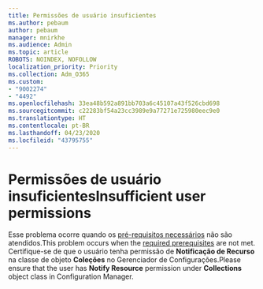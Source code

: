 ```yaml
---
title: Permissões de usuário insuficientes
ms.author: pebaum
author: pebaum
manager: mnirkhe
ms.audience: Admin
ms.topic: article
ROBOTS: NOINDEX, NOFOLLOW
localization_priority: Priority
ms.collection: Adm_O365
ms.custom:
- "9002274"
- "4492"
ms.openlocfilehash: 33ea48b592a891bb703a6c45107a43f526cbd698
ms.sourcegitcommit: c22283bf54a23cc3989e9a77271e725980eec9e0
ms.translationtype: HT
ms.contentlocale: pt-BR
ms.lasthandoff: 04/23/2020
ms.locfileid: "43795755"
---
```

# <a name="insufficient-user-permissions"></a><span data-ttu-id="8e091-102">Permissões de usuário insuficientes</span><span class="sxs-lookup"><span data-stu-id="8e091-102">Insufficient user permissions</span></span>

<span data-ttu-id="8e091-103">Esse problema ocorre quando os [pré-requisitos necessários](https://docs.microsoft.com/configmgr/tenant-attach/device-sync-actions#prerequisites) não são atendidos.</span><span class="sxs-lookup"><span data-stu-id="8e091-103">This problem occurs when the [required prerequisites](https://docs.microsoft.com/configmgr/tenant-attach/device-sync-actions#prerequisites) are not met.</span></span> <span data-ttu-id="8e091-104">Certifique-se de que o usuário tenha permissão de **Notificação de Recurso** na classe de objeto **Coleções** no Gerenciador de Configurações.</span><span class="sxs-lookup"><span data-stu-id="8e091-104">Please ensure that the user has **Notify Resource** permission under **Collections** object class in Configuration Manager.</span></span>
